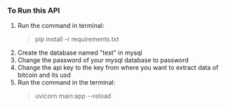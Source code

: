 ### To Run this API
1. Run the command in terminal:
    >pip install -r requirements.txt
2. Create the database named "test" in mysql
3. Change the password of your mysql database to password
4. Change the api key to the key from where you want to extract data of bitcoin and its usd
5. Run the command in the terminal:
    >uvicorn main:app --reload
